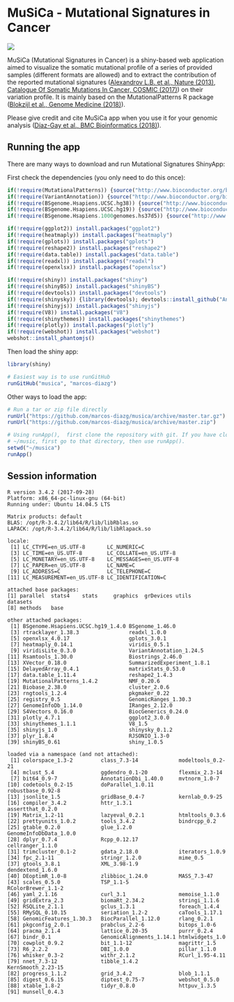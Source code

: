 # MuSiCa - Mutational Signatures in Cancer

<p>
<a href="https://github.com/marcos-diazg/musica/releases" alt="latest release version">
        <img src="https://img.shields.io/github/release/marcos-diazg/musica.svg" /></a>
</p>

MuSiCa (Mutational Signatures in Cancer) is a shiny-based web application aimed to visualize the somatic mutational profile of a series of provided samples (different formats are allowed) and to extract the contribution of the reported mutational signatures ([Alexandrov L.B. et al., Nature (2013)](http://dx.doi.org/10.1038/nature12477), [Catalogue Of Somatic Mutations In Cancer, COSMIC (2017)](http://cancer.sanger.ac.uk/cosmic/signatures)) on their variation profile. It is mainly based on the MutationalPatterns R package ([Blokzijl et al., Genome Medicine (2018)](https://doi.org/10.1186/s13073-018-0539-0)).

Please give credit and cite MuSiCa app when you use it for your genomic analysis ([Díaz-Gay et al., BMC Bioinformatics (2018)](https://doi.org/10.1186/s12859-018-2234-y)).

## Running the app

There are many ways to download and run Mutational Signatures ShinyApp:

First check the dependencies (you only need to do this once):






```R
if(!require(MutationalPatterns)) {source("http://www.bioconductor.org/biocLite.R");biocLite("MutationalPatterns")}
if(!require(VariantAnnotation)) {source("http://www.bioconductor.org/biocLite.R");biocLite("VariantAnnotation")}
if(!require(BSgenome.Hsapiens.UCSC.hg38)) {source("http://www.bioconductor.org/biocLite.R");biocLite("BSgenome.Hsapiens.UCSC.hg38")}
if(!require(BSgenome.Hsapiens.UCSC.hg19)) {source("http://www.bioconductor.org/biocLite.R");biocLite("BSgenome.Hsapiens.UCSC.hg19")}
if(!require(BSgenome.Hsapiens.1000genomes.hs37d5)) {source("http://www.bioconductor.org/biocLite.R");biocLite("BSgenome.Hsapiens.1000genomes.hs37d5")}

if(!require(ggplot2)) install.packages("ggplot2")
if(!require(heatmaply)) install.packages("heatmaply")
if(!require(gplots)) install.packages("gplots")
if(!require(reshape2)) install.packages("reshape2")
if(!require(data.table)) install.packages("data.table")
if(!require(readxl)) install.packages("readxl")
if(!require(openxlsx)) install.packages("openxlsx")

if(!require(shiny)) install.packages("shiny")
if(!require(shinyBS)) install.packages("shinyBS")
if(!require(devtools)) install.packages("devtools")
if(!require(shinysky)) {library(devtools); devtools::install_github("AnalytixWare/ShinySky")}
if(!require(shinyjs)) install.packages("shinyjs")
if(!require(V8)) install.packages("V8")
if(!require(shinythemes)) install.packages("shinythemes")
if(!require(plotly)) install.packages("plotly")
if(!require(webshot)) install.packages("webshot")
webshot::install_phantomjs()
```

Then load the shiny app:

```R
library(shiny)

# Easiest way is to use runGitHub
runGitHub("musica", "marcos-diazg")
```

Other ways to load the app:

```R
# Run a tar or zip file directly
runUrl("https://github.com/marcos-diazg/musica/archive/master.tar.gz")
runUrl("https://github.com/marcos-diazg/musica/archive/master.zip")

# Using runApp(),  first clone the repository with git. If you have cloned it into
# ~/music, first go to that directory, then use runApp().
setwd("~/musica")
runApp()
```


## Session information

```
R version 3.4.2 (2017-09-28)
Platform: x86_64-pc-linux-gnu (64-bit)
Running under: Ubuntu 14.04.5 LTS

Matrix products: default
BLAS: /opt/R-3.4.2/lib64/R/lib/libRblas.so
LAPACK: /opt/R-3.4.2/lib64/R/lib/libRlapack.so

locale:
 [1] LC_CTYPE=en_US.UTF-8       LC_NUMERIC=C              
 [3] LC_TIME=en_US.UTF-8        LC_COLLATE=en_US.UTF-8    
 [5] LC_MONETARY=en_US.UTF-8    LC_MESSAGES=en_US.UTF-8   
 [7] LC_PAPER=en_US.UTF-8       LC_NAME=C                 
 [9] LC_ADDRESS=C               LC_TELEPHONE=C            
[11] LC_MEASUREMENT=en_US.UTF-8 LC_IDENTIFICATION=C       

attached base packages:
[1] parallel  stats4    stats     graphics  grDevices utils     datasets 
[8] methods   base     

other attached packages:
 [1] BSgenome.Hsapiens.UCSC.hg19_1.4.0 BSgenome_1.46.0                  
 [3] rtracklayer_1.38.3                readxl_1.0.0                     
 [5] openxlsx_4.0.17                   gplots_3.0.1                     
 [7] heatmaply_0.14.1                  viridis_0.5.1                    
 [9] viridisLite_0.3.0                 VariantAnnotation_1.24.5         
[11] Rsamtools_1.30.0                  Biostrings_2.46.0                
[13] XVector_0.18.0                    SummarizedExperiment_1.8.1       
[15] DelayedArray_0.4.1                matrixStats_0.53.0               
[17] data.table_1.11.4                 reshape2_1.4.3                   
[19] MutationalPatterns_1.4.2          NMF_0.20.6                       
[21] Biobase_2.38.0                    cluster_2.0.6                    
[23] rngtools_1.2.4                    pkgmaker_0.22                    
[25] registry_0.5                      GenomicRanges_1.30.3             
[27] GenomeInfoDb_1.14.0               IRanges_2.12.0                   
[29] S4Vectors_0.16.0                  BiocGenerics_0.24.0              
[31] plotly_4.7.1                      ggplot2_3.0.0                    
[33] shinythemes_1.1.1                 V8_1.5                           
[35] shinyjs_1.0                       shinysky_0.1.2                   
[37] plyr_1.8.4                        RJSONIO_1.3-0                    
[39] shinyBS_0.61                      shiny_1.0.5                      

loaded via a namespace (and not attached):
 [1] colorspace_1.3-2         class_7.3-14             modeltools_0.2-21       
 [4] mclust_5.4               ggdendro_0.1-20          flexmix_2.3-14          
 [7] bit64_0.9-7              AnnotationDbi_1.40.0     mvtnorm_1.0-7           
[10] codetools_0.2-15         doParallel_1.0.11        robustbase_0.92-8       
[13] jsonlite_1.5             gridBase_0.4-7           kernlab_0.9-25          
[16] compiler_3.4.2           httr_1.3.1               assertthat_0.2.0        
[19] Matrix_1.2-11            lazyeval_0.2.1           htmltools_0.3.6         
[22] prettyunits_1.0.2        tools_3.4.2              bindrcpp_0.2            
[25] gtable_0.2.0             glue_1.2.0               GenomeInfoDbData_1.0.0  
[28] dplyr_0.7.4              Rcpp_0.12.17             cellranger_1.1.0        
[31] trimcluster_0.1-2        gdata_2.18.0             iterators_1.0.9         
[34] fpc_2.1-11               stringr_1.2.0            mime_0.5                
[37] gtools_3.8.1             XML_3.98-1.9             dendextend_1.6.0        
[40] DEoptimR_1.0-8           zlibbioc_1.24.0          MASS_7.3-47             
[43] scales_0.5.0             TSP_1.1-5                RColorBrewer_1.1-2      
[46] yaml_2.1.16              curl_3.1                 memoise_1.1.0           
[49] gridExtra_2.3            biomaRt_2.34.2           stringi_1.1.6           
[52] RSQLite_2.1.1            gclus_1.3.1              foreach_1.4.4           
[55] RMySQL_0.10.15           seriation_1.2-2          caTools_1.17.1          
[58] GenomicFeatures_1.30.3   BiocParallel_1.12.0      rlang_0.2.1             
[61] pkgconfig_2.0.1          prabclus_2.2-6           bitops_1.0-6            
[64] pracma_2.1.4             lattice_0.20-35          purrr_0.2.4             
[67] bindr_0.1                GenomicAlignments_1.14.1 htmlwidgets_1.0         
[70] cowplot_0.9.2            bit_1.1-12               magrittr_1.5            
[73] R6_2.2.2                 DBI_1.0.0                pillar_1.1.0            
[76] whisker_0.3-2            withr_2.1.2              RCurl_1.95-4.11         
[79] nnet_7.3-12              tibble_1.4.2             KernSmooth_2.23-15      
[82] progress_1.1.2           grid_3.4.2               blob_1.1.1              
[85] digest_0.6.15            diptest_0.75-7           webshot_0.5.0           
[88] xtable_1.8-2             tidyr_0.8.0              httpuv_1.3.5            
[91] munsell_0.4.3
```
